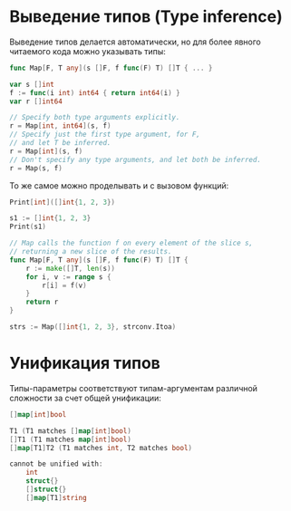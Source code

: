 # Выведение типов (Type inference)

Выведение типов делается автоматически, но для более явного читаемого кода можно указывать типы:

```go
func Map[F, T any](s []F, f func(F) T) []T { ... }

var s []int
f := func(i int) int64 { return int64(i) }
var r []int64

// Specify both type arguments explicitly.
r = Map[int, int64](s, f)
// Specify just the first type argument, for F,
// and let T be inferred.
r = Map[int](s, f)
// Don't specify any type arguments, and let both be inferred.
r = Map(s, f)
```

То же самое можно проделывать и с вызовом функций:

```go
Print[int]([]int{1, 2, 3})

s1 := []int{1, 2, 3}
Print(s1)

// Map calls the function f on every element of the slice s,
// returning a new slice of the results.
func Map[F, T any](s []F, f func(F) T) []T {
	r := make([]T, len(s))
	for i, v := range s {
		r[i] = f(v)
	}
	return r
}

strs := Map([]int{1, 2, 3}, strconv.Itoa)

```

# Унификация типов

Типы-параметры соответствуют типам-аргументам различной сложности за счет общей унификации:

```go
[]map[int]bool

T1 (T1 matches []map[int]bool)
[]T1 (T1 matches map[int]bool)
[]map[T1]T2 (T1 matches int, T2 matches bool)

cannot be unified with:
    int
    struct{}
    []struct{}
    []map[T1]string
```
